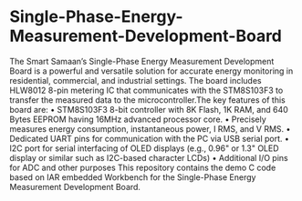 # Single-Phase-Energy-Measurement-Development-Board
The Smart Samaan’s Single-Phase Energy Measurement Development Board is a powerful and versatile solution for accurate energy monitoring in residential, commercial, and industrial settings. The board includes HLW8012 8-pin metering IC that communicates with the STM8S103F3 to transfer the measured data to the microcontroller.The key features of this board are:
•	STM8S103F3 8-bit controller with 8K Flash, 1K RAM, and 640 Bytes EEPROM having 16MHz advanced processor core.
•	Precisely measures energy consumption, instantaneous power, I RMS, and V RMS.
•	Dedicated UART pins for communication with the PC via USB serial port.
•	I2C port for serial interfacing of OLED displays (e.g., 0.96" or 1.3" OLED display or similar such as I2C-based character LCDs)
•	Additional I/O pins for ADC and other purposes
This repository contains the demo C code based on IAR embedded Workbench for the Single-Phase Energy Measurement Development Board.
